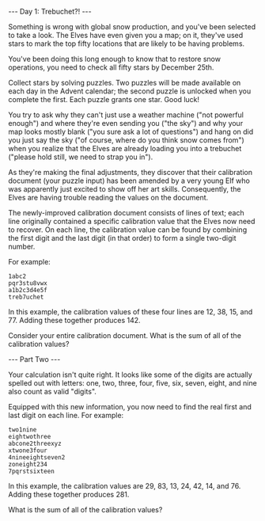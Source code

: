 --- Day 1: Trebuchet?! ---

Something is wrong with global snow production, 
and you've been selected to take a look. 
The Elves have even given you a map; 
on it, they've used stars to mark the top fifty locations 
that are likely to be having problems.

You've been doing this long enough to know that to restore snow operations, 
you need to check all fifty stars by December 25th.

Collect stars by solving puzzles.
Two puzzles will be made available on each day in the Advent calendar; 
the second puzzle is unlocked when you complete the first. 
Each puzzle grants one star. Good luck!

You try to ask why they can't just use a weather machine ("not powerful enough") 
and where they're even sending you ("the sky") 
and why your map looks mostly blank ("you sure ask a lot of questions") 
and hang on did you just say the sky ("of course, where do you think snow comes from") 
when you realize that the Elves are already loading you into a trebuchet 
("please hold still, we need to strap you in").

As they're making the final adjustments, 
they discover that their calibration document (your puzzle input) 
has been amended by a very young Elf who was apparently just excited to show off her art skills.
Consequently, the Elves are having trouble reading the values on the document.

The newly-improved calibration document consists of lines of text; 
each line originally contained a specific calibration value that the Elves now need to recover.
On each line, the calibration value can be found by 
combining the first digit and the last digit (in that order) 
to form a single two-digit number.

For example:

```
1abc2
pqr3stu8vwx
a1b2c3d4e5f
treb7uchet
```

In this example, 
the calibration values of these four lines are 
12, 38, 15, and 77. 
Adding these together produces 142.

Consider your entire calibration document. 
What is the sum of all of the calibration values?

--- Part Two ---

Your calculation isn't quite right. 
It looks like some of the digits are actually spelled out with letters: 
one, two, three, four, five, six, seven, eight, and nine also count as valid "digits".

Equipped with this new information, 
you now need to find the real first and last digit on each line. 
For example:

```
two1nine
eightwothree
abcone2threexyz
xtwone3four
4nineeightseven2
zoneight234
7pqrstsixteen
```

In this example, 
the calibration values are 29, 83, 13, 24, 42, 14, and 76. 
Adding these together produces 281.

What is the sum of all of the calibration values?

